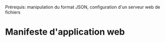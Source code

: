 <span class="requirements">Prérequis: manipulation du format JSON, configuration d'un serveur web de fichiers</span>

Manifeste d'application web
===========================
